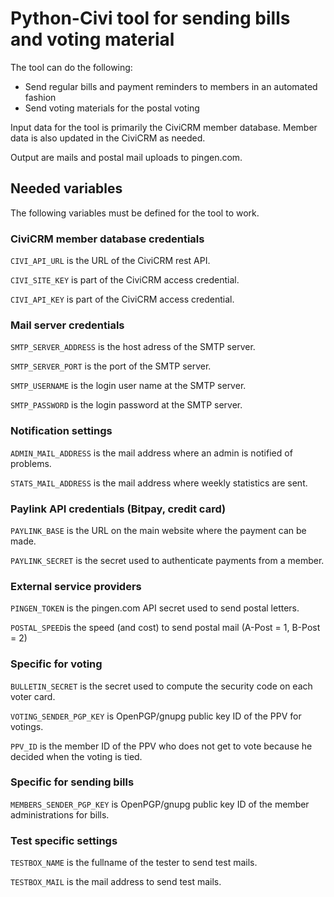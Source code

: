 # Python-Civi tool for sending bills and voting material

The tool can do the following:
* Send regular bills and payment reminders to members in an automated fashion
* Send voting materials for the postal voting

Input data for the tool is primarily the CiviCRM member database. Member data is also updated in the CiviCRM as needed.

Output are mails and postal mail uploads to pingen.com.

## Needed variables

The following variables must be defined for the tool to work.

### CiviCRM member database credentials

`CIVI_API_URL` is the URL of the CiviCRM rest API.

`CIVI_SITE_KEY` is part of the CiviCRM access credential.

`CIVI_API_KEY` is part of the CiviCRM access credential.

### Mail server credentials

`SMTP_SERVER_ADDRESS` is the host adress of the SMTP server.

`SMTP_SERVER_PORT` is the port of the SMTP server.

`SMTP_USERNAME` is the login user name at the SMTP server.

`SMTP_PASSWORD` is the login password at the SMTP server.

### Notification settings

`ADMIN_MAIL_ADDRESS` is the mail address where an admin is notified of problems.

`STATS_MAIL_ADDRESS` is the mail address where weekly statistics are sent.

### Paylink API credentials (Bitpay, credit card)

`PAYLINK_BASE` is the URL on the main website where the payment can be made.

`PAYLINK_SECRET` is the secret used to authenticate payments from a member.

### External service providers

`PINGEN_TOKEN` is the pingen.com API secret used to send postal letters.

`POSTAL_SPEED`is the speed (and cost) to send postal mail (A-Post = 1, B-Post = 2)

### Specific for voting

`BULLETIN_SECRET` is the secret used to compute the security code on each voter card.

`VOTING_SENDER_PGP_KEY` is OpenPGP/gnupg public key ID of the PPV for votings.

`PPV_ID` is the member ID of the PPV who does not get to vote because he decided when the voting is tied.

### Specific for sending bills

`MEMBERS_SENDER_PGP_KEY` is OpenPGP/gnupg public key ID of the member administrations for bills.

### Test specific settings

`TESTBOX_NAME` is the fullname of the tester to send test mails.

`TESTBOX_MAIL` is the mail address to send test mails.

